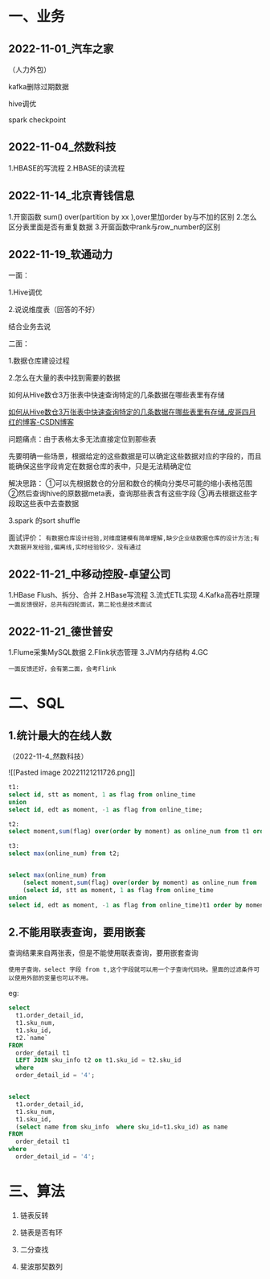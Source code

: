 # 一、业务
## 2022-11-01_汽车之家

（人力外包）

kafka删除过期数据

hive调优

spark checkpoint

## 2022-11-04_然数科技

1.HBASE的写流程
2.HBASE的读流程

## 2022-11-14_北京青钱信息

1.开窗函数 sum() over(partition by xx ),over里加order by与不加的区别
2.怎么区分表里面是否有重复数据
3.开窗函数中rank与row_number的区别



## 2022-11-19_软通动力

一面：

1.Hive调优

2.说说维度表（回答的不好）

结合业务去说



二面：

1.数据仓库建设过程

2.怎么在大量的表中找到需要的数据

如何从Hive数仓3万张表中快速查询特定的几条数据在哪些表里有存储

[如何从Hive数仓3万张表中快速查询特定的几条数据在哪些表里有存储_皮哥四月红的博客-CSDN博客](https://blog.csdn.net/weixin_43230682/article/details/106791227)

问题痛点：由于表格太多无法直接定位到那些表

先要明确一些场景，根据给定的这些数据是可以确定这些数据对应的字段的，而且能确保这些字段肯定在数据仓库的表中，只是无法精确定位

解决思路：
①可以先根据数仓的分层和数仓的横向分类尽可能的缩小表格范围
②然后查询hive的原数据meta表，查询那些表含有这些字段
③再去根据这些字段取这些表中去查数据

3.spark 的sort shuffle

面试评价：
`有数据仓库设计经验,对维度建模有简单理解,缺少企业级数据仓库的设计方法;有大数据开发经验,偏离线,实时经验较少，没有通过`



## 2022-11-21_中移动控股-卓望公司

1.HBase Flush、拆分、合并
2.HBase写流程
3.流式ETL实现
4.Kafka高吞吐原理
`一面反馈很好，总共有四轮面试，第二轮也是技术面试`


## 2022-11-21_德世普安

1.Flume采集MySQL数据
2.Flink状态管理
3.JVM内存结构
4.GC

`一面反馈还好，会有第二面，会考Flink`




# 二、SQL

## 1.统计最大的在线人数

（2022-11-4_然数科技）

![[Pasted image 20221121211726.png]]

```sql
t1:
select id, stt as moment, 1 as flag from online_time
union 
select id, edt as moment, -1 as flag from online_time;

t2:
select moment,sum(flag) over(order by moment) as online_num from t1 order by moment;

t3:
select max(online_num) from t2;



```



```sql
select max(online_num) from 
	(select moment,sum(flag) over(order by moment) as online_num from 
  	(select id, stt as moment, 1 as flag from online_time
union 
select id, edt as moment, -1 as flag from online_time)t1 order by moment)t2;
```



## 2.不能用联表查询，要用嵌套

查询结果来自两张表，但是不能使用联表查询，要用嵌套查询

`使用子查询，select 字段 from t,这个字段就可以用一个子查询代码块。里面的过滤条件可以使用外部的变量也可以不用。`

eg:

```sql
select
  t1.order_detail_id,
  t1.sku_num,
  t1.sku_id,
  t2.`name`
FROM
  order_detail t1
  LEFT JOIN sku_info t2 on t1.sku_id = t2.sku_id
  where
  order_detail_id = '4';


select
  t1.order_detail_id,
  t1.sku_num,
  t1.sku_id,
  (select name from sku_info  where sku_id=t1.sku_id) as name
FROM
  order_detail t1
where
  order_detail_id = '4';
```



# 三、算法

1. 链表反转

2. 链表是否有环

3. 二分查找

4. 斐波那契数列









